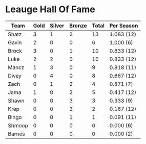 # Leauge Hall Of Fame

Team|Gold|Silver|Bronze|Total|Per Season
----|----|------|------|-----|----------
Shatz |3  |1     |2     |13   |1.083 (12)
Gavin |2  |0     |0     |6    |1.000 (6)
Brock |3  |0     |1     |10   |0.833 (12)
Luke  |2  |2     |0     |10   |0.833 (12)
Mancz |1  |3     |0     |9    |0.818 (11)
Divey |0  |4     |0     |8    |0.667 (12)
Zach  |0  |1     |2     |4    |0.571 (7)
Jama  |1  |0     |2     |5    |0.417 (12)
Shawn |0  |0     |3     |3    |0.333 (9)
Krep  |0  |0     |2     |2    |0.167 (12)
Bingo |0  |0     |1     |1    |0.091 (11)
Shmoop|0  |0     |0     |0    |0.000 (6)
Barnes|0  |0     |0     |0    |0.000 (2)
